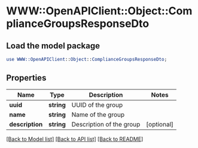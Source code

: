 # WWW::OpenAPIClient::Object::ComplianceGroupsResponseDto

## Load the model package
```perl
use WWW::OpenAPIClient::Object::ComplianceGroupsResponseDto;
```

## Properties
Name | Type | Description | Notes
------------ | ------------- | ------------- | -------------
**uuid** | **string** | UUID of the group | 
**name** | **string** | Name of the group | 
**description** | **string** | Description of the group | [optional] 

[[Back to Model list]](../README.md#documentation-for-models) [[Back to API list]](../README.md#documentation-for-api-endpoints) [[Back to README]](../README.md)


